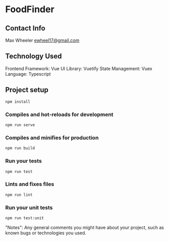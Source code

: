 # FoodFinder

## Contact Info
Max Wheeler
ewheel17@gmail.com

## Technology Used
Frontend Framework: Vue
UI Library: Vuetify
State Management: Vuex
Language: Typescript

## Project setup
```
npm install
```

### Compiles and hot-reloads for development
```
npm run serve
```

### Compiles and minifies for production
```
npm run build
```

### Run your tests
```
npm run test
```

### Lints and fixes files
```
npm run lint
```

### Run your unit tests
```
npm run test:unit
```

"Notes": Any general comments you might have about your project,
such as known bugs or technologies you used.